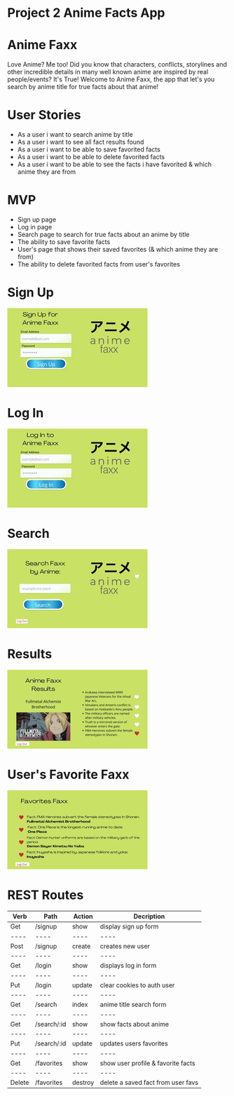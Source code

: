 # Project 2 Anime Facts App

# Anime Faxx
Love Anime? Me too! Did you know that characters, conflicts, storylines and other incredible details in many well known anime are inspired by real people/events? It's True! Welcome to Anime Faxx, the app that let's you search by anime title for true facts about that anime!

# User Stories
- As a user i want to search anime by title
- As a user i want to see all fact results found 
- As a user i want to be able to save favorited facts
- As a user i want to be able to delete favorited facts
- As a user i want to be able to see the facts i have favorited & which anime they are from

# MVP
- Sign up page
- Log in page
- Search page to search for true facts about an anime by title
- The ability to save favorite facts
- User's page that shows their saved favorites (& which anime they are from)
- The ability to delete favorited facts from user's favorites

# Sign Up
![Sign Up](./imgs/animefaxxSignup.jpeg)

# Log In
![Log In](./imgs/animefaxxLogin.jpeg)

# Search
![Search Page](./imgs/animefaxxSearch.jpeg)

# Results
![Results Page](./imgs/animefaxxResults.jpeg)

# User's Favorite Faxx
![Favorite Faxx](./imgs/animefaxxFavs.jpeg)

# REST Routes

| Verb | Path | Action | Decription |
| ---- | ---- | ---- | ---- |
| Get | /signup | show | display sign up form |
| ---- | ---- | ---- | ---- |
| Post | /signup | create | creates new user |
| ---- | ---- | ---- | ---- |
| Get | /login | show | displays log in form |
| ---- | ---- | ---- | ---- |
| Put | /login | update | clear cookies to auth user |
| ---- | ---- | ---- | ---- |
| Get | /search  | index | anime title search form |
| ---- | ---- | ---- | ---- |
| Get | /search/:id | show | show facts about anime |
| ---- | ---- | ---- | ---- |
| Put | /search/:id | update | updates users favorites |
| ---- | ---- | ---- | ---- |
| Get | /favorites | show | show user profile & favorite facts |
| ---- | ---- | ---- | ---- |
| Delete | /favorites | destroy | delete a saved fact from user favs |
